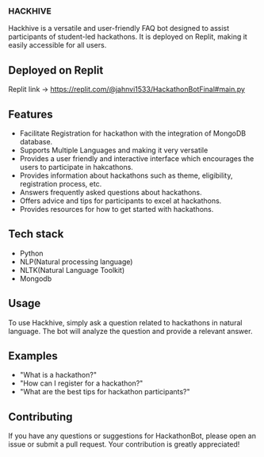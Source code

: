 ### HACKHIVE

Hackhive is a versatile and user-friendly FAQ bot designed to assist participants of student-led hackathons. It is deployed on Replit, making it easily accessible for all users.

## Deployed on Replit 
Replit link -> https://replit.com/@jahnvi1533/HackathonBotFinal#main.py


## Features

- Facilitate Registration for hackathon with the integration of MongoDB database.
- Supports Multiple Languages and making it very versatile
- Provides a user friendly and interactive interface which encourages the users to participate in hakcathons.
- Provides information about hackathons such as theme, eligibility, registration process, etc.
- Answers frequently asked questions about hackathons.
- Offers advice and tips for participants to excel at hackathons.
- Provides resources for how to get started with hackathons.

## Tech stack 
- Python
- NLP(Natural processing language)
- NLTK(Natural Language Toolkit)
- Mongodb

## Usage

To use Hackhive, simply ask a question related to hackathons in natural language. The bot will analyze the question and provide a relevant answer.

## Examples

- "What is a hackathon?"
- "How can I register for a hackathon?"
- "What are the best tips for hackathon participants?"

## Contributing

If you have any questions or suggestions for HackathonBot, please open an issue or submit a pull request. Your contribution is greatly appreciated!

